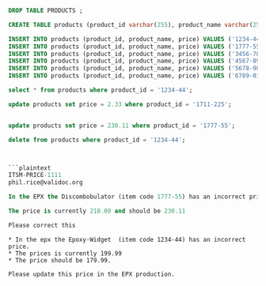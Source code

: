 ```sql
DROP TABLE PRODUCTS ;

CREATE TABLE products (product_id varchar(255), product_name varchar(255),price number(5,2));

INSERT INTO products (product_id, product_name, price) VALUES ('1234-44', 'Epoxy Widget', 199.99);
INSERT INTO products (product_id, product_name, price) VALUES ('1777-55', 'Discombobulator', 210.00);
INSERT INTO products (product_id, product_name, price) VALUES ('3456-78', 'Quantum Spanner', 399.99);
INSERT INTO products (product_id, product_name, price) VALUES ('4567-89', 'Photon Scooper', 499.99);
INSERT INTO products (product_id, product_name, price) VALUES ('5678-90', 'Temporal Inverter', 599.99);
INSERT INTO products (product_id, product_name, price) VALUES ('6789-01', 'Gravitational Pulser', 699.99);
```

```sql
select * from products where product_id = '1234-44';

update products set price = 2.33 where product_id = '1711-225';


update products set price = 230.11 where product_id = '1777-55';

delete from products where product_id = '1234-44';
```

```sql


```plaintext
ITSM-PRICE-1111
phil.rice@validoc.org

In the EPX the Discombobulator (item code 1777-55) has an incorrect price.

The price is currently 210.00 and should be 230.11

Please correct this
```

```plaintext
* In the epx the Epoxy-Widget  (item code 1234-44) has an incorrect price.
* The prices is currently 199.99
* The price should be 179.99.

Please update this price in the EPX production.